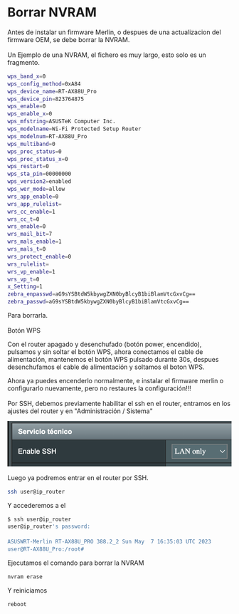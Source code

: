 # Borrar NVRAM

Antes de instalar un firmware Merlin, o despues de una actualizacion del firmware OEM, se debe borrar la NVRAM. \
\
Un Ejemplo de una NVRAM, el fichero es muy largo, esto solo es un fragmento.&#x20;

```bash
wps_band_x=0
wps_config_method=0xA84
wps_device_name=RT-AX88U_Pro
wps_device_pin=823764875
wps_enable=0
wps_enable_x=0
wps_mfstring=ASUSTeK Computer Inc.
wps_modelname=Wi-Fi Protected Setup Router
wps_modelnum=RT-AX88U_Pro
wps_multiband=0
wps_proc_status=0
wps_proc_status_x=0
wps_restart=0
wps_sta_pin=00000000
wps_version2=enabled
wps_wer_mode=allow
wrs_app_enable=0
wrs_app_rulelist=
wrs_cc_enable=1
wrs_cc_t=0
wrs_enable=0
wrs_mail_bit=7
wrs_mals_enable=1
wrs_mals_t=0
wrs_protect_enable=0
wrs_rulelist=
wrs_vp_enable=1
wrs_vp_t=0
x_Setting=1
zebra_enpasswd=aG9sYSBtdW5kbywgZXN0byBlcyB1biBlamVtcGxvCg==
zebra_passwd=aG9sYSBtdW5kbywgZXN0byBlcyB1biBlamVtcGxvCg==
```

Para borrarla.\
\
Botón WPS

Con el router apagado y desenchufado (botón power, encendido), pulsamos y sin soltar el botón WPS, ahora conectamos el cable de alimentación, mantenemos el botón WPS pulsado durante 30s, despues desenchufamos el cable de alimentación y soltamos el boton WPS.

Ahora ya puedes encenderlo normalmente, e instalar el firmware merlin o configurarlo nuevamente, pero no restaures la configuración!!!\
\
Por SSH, debemos previamente habilitar el ssh en el router, entramos en los ajustes del router y en "Administración / Sistema"

![](<../.gitbook/assets/image (2) (1) (1) (1).png>)

Luego ya podremos entrar en el router por SSH.&#x20;

```sh
ssh user@ip_router
```

Y accederemos a el

```sh
$ ssh user@ip_router
user@ip_router's password: 

ASUSWRT-Merlin RT-AX88U_PRO 388.2_2 Sun May  7 16:35:03 UTC 2023
user@RT-AX88U_Pro:/root# 
```

Ejecutamos el comando para borrar la NVRAM

```sh
nvram erase
```

Y reiniciamos

```sh
reboot
```

